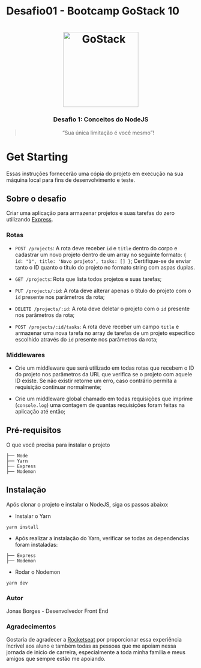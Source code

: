 # Desafio01 - Bootcamp GoStack 10

<h1 align="center">
    <img alt="GoStack" src="https://rocketseat-cdn.s3-sa-east-1.amazonaws.com/bootcamp-header.png" width="200px" />
</h1>

<h3 align="center">
  Desafio 1: Conceitos do NodeJS
</h3>

<blockquote align="center">“Sua única limitação é você mesmo”!</blockquote>

# Get Starting 
Essas instruções fornecerão uma cópia do projeto em execução na sua máquina local para fins de desenvolvimento e teste.

## Sobre o desafio
Criar uma aplicação para armazenar projetos e suas tarefas do zero utilizando [Express](https://expressjs.com/pt-br/).

### Rotas

- `POST /projects`: A rota deve receber `id` e `title` dentro do corpo e cadastrar um novo projeto dentro de um array no seguinte formato: `{ id: "1", title: 'Novo projeto', tasks: [] }`; Certifique-se de enviar tanto o ID quanto o título do projeto no formato string com aspas duplas.

- `GET /projects`: Rota que lista todos projetos e suas tarefas;

- `PUT /projects/:id`: A rota deve alterar apenas o título do projeto com o `id` presente nos parâmetros da rota;

- `DELETE /projects/:id`: A rota deve deletar o projeto com o `id` presente nos parâmetros da rota;

- `POST /projects/:id/tasks`: A rota deve receber um campo `title` e armazenar uma nova tarefa no array de tarefas de um projeto específico escolhido através do `id` presente nos parâmetros da rota;

### Middlewares

- Crie um middleware que será utilizado em todas rotas que recebem o ID do projeto nos parâmetros da URL que verifica se o projeto com aquele ID existe. Se não existir retorne um erro, caso contrário permita a requisição continuar normalmente;

- Crie um middleware global chamado em todas requisições que imprime (`console.log`) uma contagem de quantas requisições foram feitas na aplicação até então;


## Pré-requisitos
O que você precisa para instalar o projeto
````
├── Node
├── Yarn
├── Express
├── Nodemon
````

## Instalação
Após clonar o projeto e instalar o NodeJS, siga os passos abaixo:

- Instalar o Yarn
````
yarn install
````

- Após realizar a instalação do Yarn, verificar se todas as dependencias foram instaladas:
````
├── Express
├── Nodemon
````

- Rodar o Nodemon
````
yarn dev
````

### Autor
Jonas Borges - Desenvolvedor Front End

### Agradecimentos
Gostaria de agradecer a [Rocketseat](https://rocketseat.com.br/) por proporcionar essa experiência íncrivel aos aluno e também todas as pessoas que me apoiam nessa jornada de inicio de carreira, especialmente a toda minha familia e meus amigos que sempre estão me apoiando.

